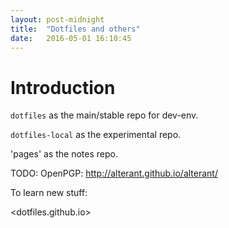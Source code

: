 ```yaml
---
layout: post-midnight
title:  "Dotfiles and others"
date:   2016-05-01 16:10:45
---
```

# Introduction

`dotfiles` as the main/stable repo for dev-env.

`dotfiles-local` as the experimental repo.

'pages' as the notes repo.

TODO:
OpenPGP: http://alterant.github.io/alterant/

To learn new stuff:

<dotfiles.github.io>
